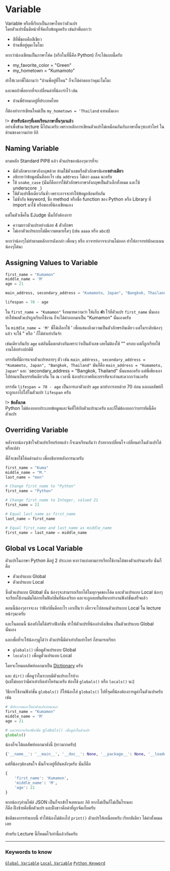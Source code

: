 # Variable
Variable หรือที่เรียกเป็นภาษาไทยว่าตัวแปร <br>
โดยตัวแปรนั้นมีหน้าที่จัดเก็บข้อมูลครับ เช่นถ้าพี่บอกว่า
- สีที่พี่ชอบคือสีเขียว
- บ้านพี่อยู่คุมะโมโตะ

หากว่าน้องเขียนเป็นภาษาโค้ด (หรือในที่นี้คือ Python) ก็จะได้แบบนี้ครับ
- my_favorite_color = "Green"
- my_hometown = "Kumamoto" 

ทำให้เวลาพี่ได้ถามว่า "บ้านพี่อยู่ที่ไหน" ก็จะได้คำตอบว่าคุมะโมโตะ

และพอถ้าพี่อยากที่จะเปลี่ยนค่าที่น้องจำไว้ เช่น
- บ้านพี่ย้ายมาอยู่ที่ประเทศไทย

ก็ต้องทำการเขียนใหม่เป็น `my_hometown = 'Thailand` แทนนั่นเอง

!> **สำหรับน้องๆที่เคยเรียนภาษาอื่นๆมาแล้ว**<br>
อย่าเพื่งข้าม lecture นี้ไปนะครับ เพราะหลักการเขียนตัวแปรไม่เหมือนกันกับภาษาอื่นๆซะเท่าไหร่ ในด้านของความง่าย อิอิ

## Naming Variable
ตามหลัก Standard PIP8 แล้ว ตัวแปรของน้องๆควรที่จะ
- มีตัวอักษรภาษาอังกฤษด้วย ห้ามใช้ตัวเลขหรือตัวอักษรพิเศษ​**อย่างเดียว**
- อธิบายว่าข้อมูลนั้นคืออะไร เช่น `address` ไม่เอา `aaaa` นะครับ
- ใช้ `snake_case` (นั่นก็คือการใช้ตัวอักษรภาษาอังกฤษเป็นตัวเล็กทั้งหมด และใช้ underscore `_`)
- ใช้ตัวแปรชื่อเดียวกันซ้ำ เพราะอาจจะทำให้ข้อมูลซ้อนทับกัน
- ไม่ซ้ำกับ keyword, ชื่อ method หรือชื่อ function ของ Python หรือ Library ที่ import มาใช้ หรือของที่น้องเขียนเอง

แต่ในตัวเช็คใน EJudge นั้นก็ยังต้องการ
- ความยาวตัวแปรอย่างน้อย 4 ตัวอักษร
- ไม่เอาตัวแปรแบบไม่มีความหมายใดๆ (เช่น `aaaa` หรือ `abcd`)

หากว่าน้องๆไม่ทำตามหลักการดังเกล่า เพื่อนๆ หรือ อาจารย์อาจจะอ่านไม่ออก ทำให้อาจารย์หักคะแนนน้องๆได้นะ

## Assigning Values to Variable
```python
first_name = "Kumamon"
middle_name = 'M'
age = 21

main_address, secondary_address = "Kumamoto, Japan", "Bangkok, Thailand"

lifespan = 70 - age
```

ใน `first_name = "Kumamon"` จึงหมายความว่า ให้เก็บ **คำ** ไว้ที่ตัวแปร `first_name` นั่นเอง<br>
ทำให้พอตัวแปรถูกเรียกใช้งาน ก็จะได้ค่าออกมาเป็น "Kumamon" นั่นเองครับ

ใน `middle_name = 'M'` พี่ได้เลือกใช้ ' เพื่อแสดงถึงความเป็นตัวอักษรอันเดียว แต่ในระดับน้องๆแล้ว จะใช้ " หรือ ' ก็ได้ค่าเท่ากันจ้า

เช่นเดียวกันกับ `age` แต่อันนี้แตกต่างกันเพราะว่าเป็นตัวเลข เลยไม่ต้องใช้ "" ครอบ แต่ก็ถูกเรียกใช้งานได้อย่างปกติดี

บรรทัดที่มีการแจกตัวแปรหลายๆ ตัว เช่น `main_address, secondary_address = "Kumamoto, Japan", "Bangkok, Thailand"` มันก็คือ `main_address = "Kumamoto, Japan"` และ `secondary_address = "Bangkok, Thailand" นั่นแหละครับ แต่พี่เพียงเอาไปย่อมาเป็นบรรทัดเดียวกัน ใน ณ เวลานี้ น้องประกาศทีละบรรทัดจะอ่านสะดวกกว่านะครับ

บรรทัด `lifespan = 70 - age` เป็นการเอาตัวแปร `age` มาทำการลบด้วย 70 ก่อน และผลลัพท์ก็จะถูกเอาไปใส่ในตัวแปร `lifespan` ครับ

!> **ข้อสังเกต**<br>
Python ไม่ต้องบอกประเภทข้อมูลและจัดที่ให้กับตัวแปรนะครับ และก็ไม่ต้องบอกว่าบรรทัดนี้คือตัวแปร

## Overriding Variable
หลังจากน้องๆเข้าใจตัวแปรเรียบร้อยแล้ว ก็จะมาเรียนกันว่า ถ้่าอยากเปลี่ยนใจ เปลี่ยนค่าในตัวแปรได้หรือเปล่า

พี้ก็จะขอใช้โค้ดด้านล่าง เพื่ออธิบายหลังการนะครับ
```python
first_name = "Kuma"
middle_name = "M."
last_name = "mon"

# Change first_name to "Python"
first_name = "Python"

# Change first_name to Integer, valued 21
first_name = 21

# Equal last_name as first_name
last_name = first_name

# Equal first_name and last_name as middle_name
first_name = last_name = middle_name
```

## Global vs Local Variable
ตัวแปรในภาษา Python มีอยู่ 2 ประเภท หากว่าแบ่งตามการเรียกใช้งานได้ของตัวแปรนะครับ นั่นก็คือ
- ตัวแปรแบบ Global
- ตัวแปรแบบ Local

ซึ่งตัวแปรแบบ Global นั้น น้องๆจะสามารถเรียกได้ในทุกจุดของโค้ด
และตัวแปรแบบ Local น้องๆจะเรียกใช้งานมันได้ภายในฟังก์ชั่นที่น้องเรียก และจะถูกลบทันทีหากทำงานฟังก์ชั่นเสร็จแล้ว

ตอนนี้น้องๆอาจจะงง ว่าฟังก์ชั่นคืออะไร เอาเป็นว่า เดี๋ยวจะไปสอนตัวแปรแบบ Local ใน lecture หน้าๆนะครับ

และในตอนนี้ น้องยังไม่ได้สร้างฟังก์ชั่น ทำให้ตัวแปรที่น้องกำลังเขียน เป็นตัวแปรแบบ Global นั่นเอง

และเพื่อที่จะให้น้องๆดูได้ว่า ตัวแปรนี้มีค่าเท่ากับเท่าไหร่ ก็สามารถเรียก
- `globals()` เพื่อดูตัวแปรแบบ Global
- `locals()` เพื่อดูตัวแปรแบบ Local

โดยจะโยนผลลัพท์ออกมาเป็น [Dictionary](Python/Dictionary/) ครับ

และ `dir()` เพื่อดูว่าในระบบมีตัวแปรอะไรบ้าง <br>(แต่ไม่บอกว่ามีค่าเท่ากับเท่าไหร่นะครับ ต้องใช้ `globals()` หรือ `locals()` นะ)

วิธีการใช้งานฟังก์ชั่น `globals()` ก็ให้น้องใส่ `globals()` ไปที่จุดที่น้องต้องการดูค่าในตัวแปรครับ เช่น

```python
# พี่ประกาศและให้ค่าตัวแปรก่อนเนอะ 
first_name = "Kumamon"
middle_name = 'M'
age = 21

# และทำการเรียกฟังก์ชั่น globals() เพื่อดูค่าในตัวแปร
globals()
```

น้องก็จะได้ผลลัพท์ออกมาดังนี้ (ยาวมากครับ)
```python
{'__name__': '__main__', '__doc__': None, '__package__': None, '__loader__': <class '_frozen_importlib.BuiltinImporter'>, '__spec__': None, '__annotations__': {}, '__builtins__': <module 'builtins' (built-in)>, 'first_name': 'Kumamon', 'middle_name': 'M', 'age': 21}
```

แต่ที่น้องๆต้องสนใจ นั่นก็จะอยู่ที่อันหลังๆครับ นั่นก็คือ
```python
{
    'first_name': 'Kumamon', 
    'middle_name': 'M', 
    'age': 21
}
```
หากน้องๆอ่านไฟล์​ JSON เป็นก็จะเข้าใจเลยเนอะ อิอิ หากไม่เป็นก็ไม่เป็นไรเนอะ<br>
ก็คือ ฝั่งซ้ายคือชื่อตัวแปร และฝั่งขวาคือค่าที่ถูกจัดเก็บครับ

ข้อดีของการทำแบบนี้ ทำให้น้องไม่ต้องไป `print()` ตัวแปรให้เหนื่อยครับ เรียกทีเดียว ได้ค่าทั้งหมดเลย

สำหรับ Lecture นี้ก็หมดไว้เท่านี้แล้วกันครับ

---

### Keywords to know
[`Global Variable`][1]
[`Local Variable`][2]
[`Python Keyword`][3]

[1]: example.com
[2]: example.com
[3]: https://www.programiz.com/python-programming/keyword-list
